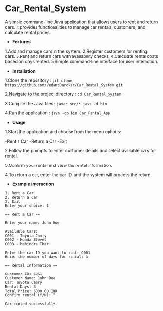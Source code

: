 ﻿# Car_Rental_System

A simple command-line Java application that allows users to rent and return cars. It provides functionalities to manage car rentals, customers, and calculate rental prices.


* **Features**

1.Add and manage cars in the system.
2.Register customers for renting cars.
3.Rent and return cars with availability checks.
4.Calculate rental costs based on days rented.
5.Simple command-line interface for user interaction.

* **Installation**

1.Clone the repository :
```git clone https://github.com/VedantDarokar/Car_Rental_System.git```

2.Navigate to the project directory :
```cd Car_Rental_System```

3.Compile the Java files :
```javac src/*.java -d bin```

4.Run the application :
```java -cp bin Car_Rental_App```

* **Usage**
  
1.Start the application and choose from the menu options:

-Rent a Car
-Return a Car
-Exit
  

2.Follow the prompts to enter customer details and select available cars for rental.

3.Confirm your rental and view the rental information.

4.To return a car, enter the car ID, and the system will process the return.

* **Example Interaction**

```===== Car Rental System =====
1. Rent a Car
2. Return a Car
3. Exit
Enter your choice: 1

== Rent a Car ==

Enter your name: John Doe

Available Cars:
C001 - Toyota Camry
C002 - Honda Elevet
C003 - Mahindra Thar

Enter the car ID you want to rent: C001
Enter the number of days for rental: 3

== Rental Information ==

Customer ID: CUS1
Customer Name: John Doe
Car: Toyota Camry
Rental Days: 3
Total Price: 6000.00 INR
Confirm rental (Y/N): Y

Car rented successfully.
